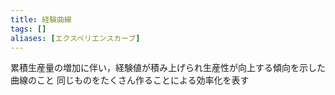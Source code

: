 ```yaml
---
title: 経験曲線
tags: []
aliases: [エクスペリエンスカーブ]
---
```

累積生産量の増加に伴い，経験値が積み上げられ生産性が向上する傾向を示した曲線のこと
同じものをたくさん作ることによる効率化を表す